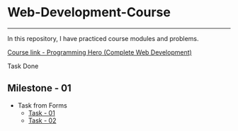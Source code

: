 # Web-Development-Course

---

In this repository, I have practiced course modules and problems.

[Course link - Programming Hero (Complete Web Development)](https://web.programming-hero.com/)

Task Done

## Milestone - 01

-   Task from Forms
    -   [Task - 01](https://zahidtdx61.github.io/Web-Development-Course/milestone_001/Tasks-01/02_HTML-forms/Task_01/)
    -   [Task - 02](https://zahidtdx61.github.io/Web-Development-Course/milestone_001/Tasks-01/02_HTML-forms/Task_02/)
